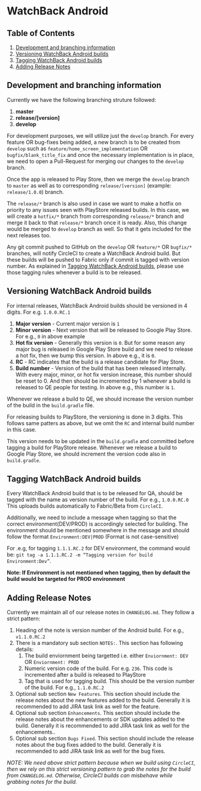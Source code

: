 # WatchBack Android

## Table of Contents

1. [Development and branching information](#development-and-branching-information)
2. [Versioning WatchBack Android builds](#versioning-watchback-android-builds)
3. [Tagging WatchBack Android builds](#tagging-watchback-android-builds)
4. [Adding Release Notes](#adding-release-notes)

## Development and branching information

Currently we have the following branching struture followed:

1. **master**
2. **release/[version]**
3. **develop**

For development purposes, we will utilize just the `develop` branch. For every feature OR bug-fixes being added, a new branch is to be created from `develop` such as `feature/home_screen_implementation` OR `bugfix/blank_title_fix` and once the necessary implementation is in place, we need to open a Pull-Request for merging our changes to the `develop` branch.

Once the app is released to Play Store, then we merge the `develop` branch to `master` as well as to corresponding `release/[version]` (example: `release/1.0.0`) branch.

The `release/*` branch is also used in case we want to make a hotfix on priority to any issues seen with PlayStore released builds. In this case, we will create a `hotfix/*` branch from corresponding `release/*` branch and merge it back to that `release/*` branch once it is ready. Also, this change would be merged to `develop` branch as well. So that it gets included for the next releases too.

Any git commit pushed to GitHub on the `develop` OR `feature/*` OR `bugfix/*` branches, will notify CircleCI to create a WatchBack Android build. But these builds will be pushed to Fabric only if commit is tagged with version number. As explained in [Tagging WatchBack Android builds](#tagging-watchback-android-builds), please use those tagging rules whenever a build is to be released. 

## Versioning WatchBack Android builds

For internal releases, WatchBack Android builds should be versioned in 4 digits. For e.g. `1.0.0.RC.1`

1. **Major version** - Current major version is `1`
2. **Minor version** - Next version that will be released to Google Play Store. For e.g., `0` in above example
3. **Hot fix version** - Generally this version is `0`. But for some reason any major bug is released in Google Play Store build and we need to release a hot fix, then we bump this version. In above e.g., it is `0`.
4. **RC** - RC indicates that the build is a release candidate for Play Store.
4. **Build number** - Version of the build that has been released internally. With every major, minor, or hot fix version increase, this number should be reset to 0. And then should be incremented by 1 whenever a build is released to QE people for testing. In above e.g., this number is `1`.

Whenever we release a build to QE, we should increase the version number of the build in the `build.gradle` file. 

For releasing builds to PlayStore, the versioning is done in 3 digits. This follows same patters as above, but we omit the `RC` and internal build number in this case.

This version needs to be updated in the `build.gradle` and committed before tagging a build for PlayStore release. Whenever we release a build to Google Play Store, we should increment the version code also in `build.gradle`.

## Tagging WatchBack Android builds

Every WatchBack Android build that is to be released for QA, should be tagged with the name as version number of the build. For e.g., `1.0.0.RC.0` This uploads builds automatically to Fabric/Beta from `CircleCI`. 

Additionally, we need to include a message when tagging so that the correct environment(DEV/PROD) is accordingly selected for building. The environment should be mentioned somewhere in the message and should follow the format `Environment:DEV|PROD` (Format is not case-sensitive)

For .e.g, for tagging `1.1.1.RC.2` for DEV environment, the command would be: `git tag -a 1.1.1.RC.2 -m “Tagging version for build Environment:Dev”`.

**Note: If Environment is not mentioned when tagging, then by default the build would be targeted for PROD environment**

## Adding Release Notes

Currently we maintain all of our release notes in `CHANGELOG.md`. They follow a strict pattern:

1. Heading of the note is version number of the Android build. For e.g., `v1.1.0.RC.2`
2. There is a mandatory sub section `NOTES:`. This section has following details:
   1. The build enviornment being targetted i.e. either `Enviornment: DEV` OR `Enviornment: PROD`
   2. Numeric version code of the build. For e.g. `236`. This code is incremented after a build is released to PlayStore
   3. Tag that is used for tagging build. This should be the version number of the build. For e.g., `1.1.0.RC.2`
3. Optional sub section `New Features`. This section should include the release notes about the new features added to the build. Generally it is recommended to add JIRA task link as well for the feature.
4. Optional sub section `Enhancements`. This section should include the release notes about the enhancements or SDK updates added to the build. Generally it is recommended to add JIRA task link as well for the enhancements..
5. Optional sub section `Bugs Fixed`. This section should include the release notes about the bug fixes added to the build. Generally it is recommended to add JIRA task link as well for the bug fixes.

*NOTE: We need above strict pattern because when we build using `CircleCI`, then we rely on this strict versioning pattern to grab the notes for the build from `CHANGELOG.md`. Otherwise, CircleCI builds can misbehave while grabbing notes for the build.*

